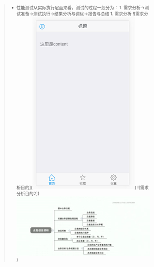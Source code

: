 > - 性能测试从实际执行层面来看，测试的过程一般分为：
	1. 需求分析->测试准备->测试执行->结果分析与调优->报告与总结
		1. 需求分析
		![需求分析目的](![Image text](https://raw.githubusercontent.com/hongmaju/light7Local/master/img/productShow/20170518152848.png))
		![需求分析目的2](![Image text](https://github.com/hhhhhhe/Performancer_Testing/blob/master/picture/%E6%B5%8B%E8%AF%95%E6%B5%81%E7%A8%8B-%E9%9C%80%E6%B1%82%E5%88%86%E6%9E%90%E7%9B%AE%E7%9A%842.png))
		